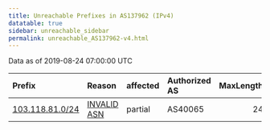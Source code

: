 ```yaml
---
title: Unreachable Prefixes in AS137962 (IPv4)
datatable: true
sidebar: unreachable_sidebar
permalink: unreachable_AS137962-v4.html
---
```


Data as of 2019-08-24 07:00:00 UTC


<div class="datatable-begin"></div>

| Prefix                                                   | Reason                                                                                                  | affected   | Authorized AS   |   MaxLength | Anchor                                       |   unreachable /24s |
|:---------------------------------------------------------|:--------------------------------------------------------------------------------------------------------|:-----------|:----------------|------------:|:---------------------------------------------|-------------------:|
| [103.118.81.0/24](https://stat.ripe.net/103.118.81.0/24) | [INVALID ASN](https://rpki-validator.ripe.net/announcement-preview?asn=AS137962&prefix=103.118.81.0/24) | partial    | AS40065         |          24 | [APNIC](unreachable_APNIC_RPKI_Root-v4.html) |                  1 |

<div class="datatable-end"></div>